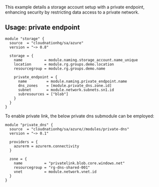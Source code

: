 This example details a storage account setup with a private endpoint, enhancing security by restricting data access to a private network.

## Usage: private endpoint

```hcl
module "storage" {
  source  = "cloudnationhq/sa/azure"
  version = "~> 0.8"

  storage = {
    name          = module.naming.storage_account.name_unique
    location      = module.rg.groups.demo.location
    resourcegroup = module.rg.groups.demo.name

    private_endpoint = {
      name         = module.naming.private_endpoint.name
      dns_zones    = [module.private_dns.zone.id]
      subnet       = module.network.subnets.sn1.id
      subresources = ["blob"]
    }
  }
}
```

To enable private link, the below private dns submodule can be employed:

```hcl
module "private_dns" {
  source  = "cloudnationhq/sa/azure//modules/private-dns"
  version = "~> 0.1"

  providers = {
    azurerm = azurerm.connectivity
  }

  zone = {
    name          = "privatelink.blob.core.windows.net"
    resourcegroup = "rg-dns-shared-001"
    vnet          = module.network.vnet.id
  }
}
```
